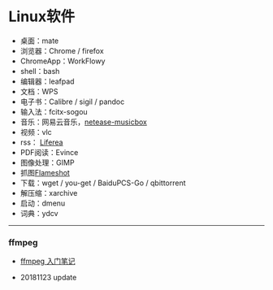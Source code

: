 # Linux软件



- 桌面：mate
- 浏览器：Chrome / firefox
- ChromeApp：WorkFlowy
- shell：bash
- 编辑器：leafpad
- 文档：WPS 
- 电子书：Calibre / sigil / pandoc
- 输入法：fcitx-sogou
- 音乐：网易云音乐，[netease-musicbox](https://github.com/darknessomi/musicbox) 
- 视频：vlc
- rss： [Liferea](https://lzone.de/liferea/)
- PDF阅读：Evince
- 图像处理：GIMP
- 抓图[Flameshot](https://github.com/lupoDharkael/flameshot)
- 下载：wget / you-get / BaiduPCS-Go / qbittorrent
- 解压缩：xarchive
- 启动：dmenu
- 词典：ydcv

---

### ffmpeg

- [ffmpeg 入门笔记](http://einverne.github.io/post/2015/12/ffmpeg-first.html)



- 20181123 update